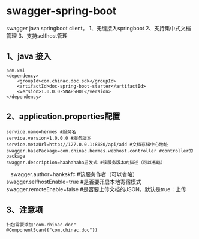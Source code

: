 # swagger-spring-boot
swagger java springboot client。
1、无缝接入springboot 
2、支持集中式文档管理 
3、支持selfhost管理

## 1、java 接入
    pom.xml
    <dependency>
        <groupId>com.chinac.doc.sdk</groupId>
        <artifactId>doc-spring-boot-starter</artifactId>
        <version>1.0.0.0-SNAPSHOT</version>
    </dependency>

## 2、application.properties配置

    service.name=hermes #服务名
    service.version=1.0.0.0 #服务版本
    service.metaUrl=http://127.0.0.1:8080/api/add #文档存储中心地址
    swagger.basePackage=com.chinac.hermes.webhost.controller #controller的package
    swagger.description=haahahaha启发式 #该服务版本的描述（可以省略）
    swagger.author=hankskfc #该服务作者（可以省略）
    swagger.selfhostEnable=true #是否要开启本地寄宿模式
    swagger.remoteEnable=false #是否要上传文档的JSON，默认是true：上传

## 3、注意项

    扫包需要添加"com.chinac.doc"
    @ComponentScan({"com.chinac.doc"})
